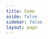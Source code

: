 ```yaml
---
title: home
aside: false
sidebar: false
layout: page
---
```

<script setup>
// import BlogContainer from "../../src/components/page/BlogContainer.vue";
import { useData } from "vitepress";
const { theme } = useData();
const posts = theme.value.posts.slice(0,12)
</script>
<BlogContainer :posts="posts" :pageCurrent="1" :pagesNum="2" />